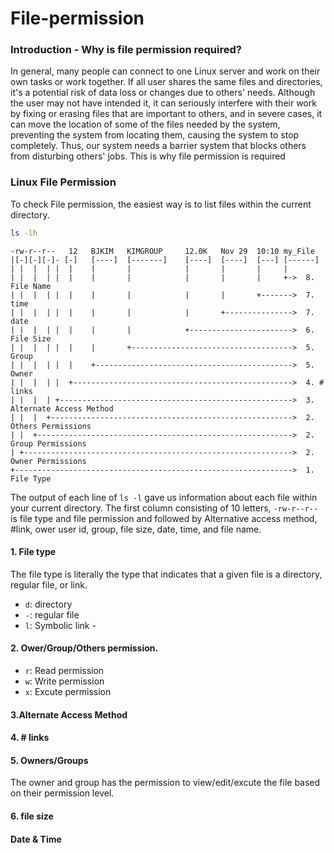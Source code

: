 # File-permission

### Introduction - Why is file permission required?

In general, many people can connect to one Linux server and work on their own tasks or work together. If all user shares the same files and directories, it's a potential risk of data loss or changes due to others' needs. Although the user may not have intended it, it can seriously interfere with their work by fixing or erasing files that are important to others, and in severe cases, it can move the location of some of the files needed by the system, preventing the system from locating them, causing the system to stop completely. Thus, our system needs a barrier system that blocks others from disturbing others' jobs. This is why file permission is required

### Linux File Permission

To check File permission, the easiest way is to list files within the current directory.

```bash
ls -lh
```

```
-rw-r--r--   12   BJKIM   KIMGROUP     12.0K   Nov 29  10:10 my_File
|[-][-][-]- [-]   [----]  [-------]    [----]  [----]  [---] [------]
| |  |  | |  |    |       |            |       |       |     |
| |  |  | |  |    |       |            |       |       |     +->  8. File Name
| |  |  | |  |    |       |            |       |       +------->  7. time
| |  |  | |  |    |       |            |       +--------------->  7. date
| |  |  | |  |    |       |            +----------------------->  6. File Size
| |  |  | |  |    |       +------------------------------------>  5. Group
| |  |  | |  |    +-------------------------------------------->  5. Owner
| |  |  | |  +------------------------------------------------->  4. # links
| |  |  | +---------------------------------------------------->  3. Alternate Access Method
| |  |  +------------------------------------------------------>  2. Others Permissions
| |  +--------------------------------------------------------->  2. Group Permissions
| +------------------------------------------------------------>  2. Owner Permissions
+-------------------------------------------------------------->  1. File Type
```

The output of each line of `ls -l` gave us information about each file within your current directory. The first column consisting of 10 letters, `-rw-r--r--` is file type and file permission and followed by Alternative access method, #link, ower user id, group, file size, date, time, and file name.

#### 1. File type

The file type is literally the type that indicates that a given file is a directory, regular file, or link.

* `d`: directory
* `-`: regular file
* `l`: Symbolic link -

#### 2. Ower/Group/Others permission.

* `r`: Read permission
* `w`: Write permission
* `x`: Excute permission

#### 3.Alternate Access Method

#### 4. # links

#### 5. Owners/Groups

The owner and group has the permission to view/edit/excute the file based on their permission level.&#x20;

#### 6. file size

#### Date & Time
